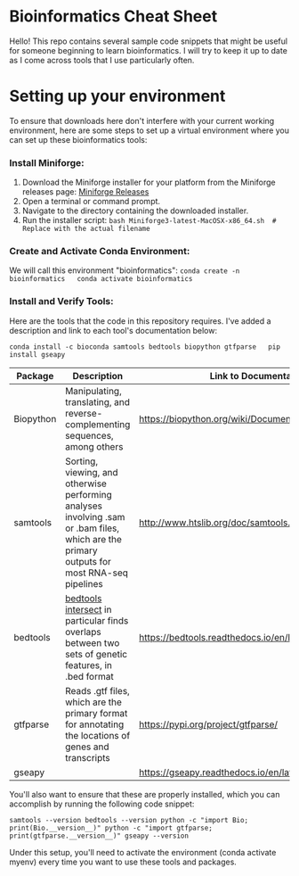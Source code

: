 # Bioinformatics Cheat Sheet

Hello! This repo contains several sample code snippets that might be useful for someone beginning to learn bioinformatics. I will try to keep it up to date as I come across tools that I use particularly often.

# Setting up your environment

To ensure that downloads here don't interfere with your current working environment, here are some steps to set up a virtual environment where you can set up these bioinformatics tools:

### Install Miniforge:  

1. Download the Miniforge installer for your platform from the Miniforge releases page: [Miniforge Releases](https://github.com/conda-forge/miniforge/releases)
2. Open a terminal or command prompt.
3. Navigate to the directory containing the downloaded installer.
4. Run the installer script:
   `bash Miniforge3-latest-MacOSX-x86_64.sh  # Replace with the actual filename`

### Create and Activate Conda Environment:  

We will call this environment "bioinformatics":
`conda create -n bioinformatics  
conda activate bioinformatics`

### Install and Verify Tools:

Here are the tools that the code in this repository requires. I've added a description and link to each tool's documentation below:

`conda install -c bioconda samtools bedtools biopython gtfparse  
pip install gseapy`

| Package | Description | Link to Documentation |
| -------- | -------- | -------- |
| Biopython | Manipulating, translating, and reverse-complementing sequences, among others | https://biopython.org/wiki/Documentation |
| samtools | Sorting, viewing, and otherwise performing analyses involving .sam or .bam files, which are the primary outputs for most RNA-seq pipelines | http://www.htslib.org/doc/samtools.html#DESCRIPTION |
| bedtools | [bedtools intersect](https://bedtools.readthedocs.io/en/latest/content/tools/intersect.html#u-unique-reporting-the-mere-presence-of-any-overlapping-features) in particular finds overlaps between two sets of genetic features, in .bed format | https://bedtools.readthedocs.io/en/latest/# |
| gtfparse | Reads .gtf files, which are the primary format for annotating the locations of genes and transcripts | https://pypi.org/project/gtfparse/ |
| gseapy |  | https://gseapy.readthedocs.io/en/latest/introduction.html |

You'll also want to ensure that these are properly installed, which you can accomplish by running the following code snippet:

`samtools --version
bedtools --version
python -c "import Bio; print(Bio.__version__)"
python -c "import gtfparse; print(gtfparse.__version__)"
gseapy --version`

Under this setup, you'll need to activate the environment (conda activate myenv) every time you want to use these tools and packages.
